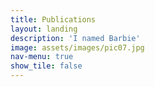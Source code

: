 ```yaml
---
title: Publications
layout: landing
description: 'I named Barbie'
image: assets/images/pic07.jpg
nav-menu: true
show_tile: false
---
```


